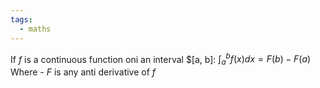 ```yaml
---
tags:
  - maths
---
```

If $f$ is a continuous function oni an interval $[a, b]:
$\int^b_a f(x) dx = F(b) - F(a)$
	Where
	- $F$ is any anti derivative of $f$